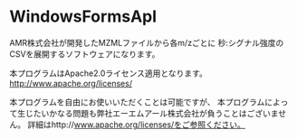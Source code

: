 # WindowsFormsApl

AMR株式会社が開発したMZMLファイルから各m/zごとに
秒:シグナル強度のCSVを展開するソフトウェアになります。

本プログラムはApache2.0ライセンス適用となります。
http://www.apache.org/licenses/

本プログラムを自由にお使いいただくことは可能ですが、
本プログラムによって生じたいかなる問題も弊社エーエムアール株式会社が負うことはございません。
詳細はhttp://www.apache.org/licenses/をご参照ください。
